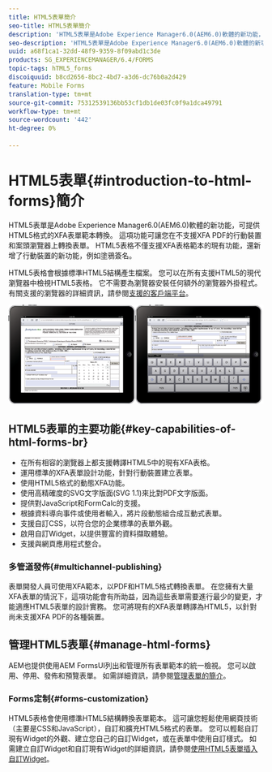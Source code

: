 ```yaml
---
title: HTML5表單簡介
seo-title: HTML5表單簡介
description: 'HTML5表單是Adobe Experience Manager6.0(AEM6.0)軟體的新功能，可提供HTML5格式的XFA表單範本轉換。 '
seo-description: 'HTML5表單是Adobe Experience Manager6.0(AEM6.0)軟體的新功能，可提供HTML5格式的XFA表單範本轉換。 '
uuid: a68f1ca1-32dd-48f9-9359-8f09abd1c3de
products: SG_EXPERIENCEMANAGER/6.4/FORMS
topic-tags: hTML5_forms
discoiquuid: b8cd2656-8bc2-4bd7-a3d6-dc76b0a2d429
feature: Mobile Forms
translation-type: tm+mt
source-git-commit: 75312539136bb53cf1db1de03fc0f9a1dca49791
workflow-type: tm+mt
source-wordcount: '442'
ht-degree: 0%

---
```



# HTML5表單{#introduction-to-html-forms}簡介

HTML5表單是Adobe Experience Manager6.0(AEM6.0)軟體的新功能，可提供HTML5格式的XFA表單範本轉換。 這項功能可讓您在不支援XFA PDF的行動裝置和案頭瀏覽器上轉換表單。 HTML5表格不僅支援XFA表格範本的現有功能，還新增了行動裝置的新功能，例如塗鴉簽名。

HTML5表格會根據標準HTML5結構產生檔案。 您可以在所有支援HTML5的現代瀏覽器中檢視HTML5表格。 它不需要為瀏覽器安裝任何額外的瀏覽器外掛程式。 有關支援的瀏覽器的詳細資訊，請參閱[支援的客戶端平台](https://adobe.com/go/learn_aemforms_supportedplatforms_63)。

![](do-not-localize/mobile_form_on_an_ipad_date_14.png)

## HTML5表單的主要功能{#key-capabilities-of-html-forms-br}

* 在所有相容的瀏覽器上都支援轉譯HTML5中的現有XFA表格。
* 運用標準的XFA表單設計功能，針對行動裝置建立表單。
* 使用HTML5格式的動態XFA功能。
* 使用高精確度的SVG文字版面(SVG 1.1)來比對PDF文字版面。
* 提供對JavaScript和FormCalc的支援。
* 根據資料導向事件或使用者輸入，將片段動態組合成互動式表單。
* 支援自訂CSS，以符合您的企業標準的表單外觀。
* 啟用自訂Widget，以提供豐富的資料擷取體驗。
* 支援與網頁應用程式整合。

### 多管道發佈{#multichannel-publishing}

表單開發人員可使用XFA範本，以PDF和HTML5格式轉換表單。 在您擁有大量XFA表單的情況下，這項功能會有所助益，因為這些表單需要進行最少的變更，才能適應HTML5表單的設計實務。 您可將現有的XFA表單轉譯為HTML5，以針對尚未支援XFA PDF的各種裝置。

## 管理HTML5表單{#manage-html-forms}

AEM也提供使用AEM FormsUI列出和管理所有表單範本的統一檢視。 您可以啟用、停用、發佈和預覽表單。 如需詳細資訊，請參閱[管理表單的簡介](/help/forms/using/introduction-managing-forms.md)。

### Forms定制{#forms-customization}

HTML5表格會使用標準HTML5結構轉換表單範本。 這可讓您輕鬆使用網頁技術（主要是CSS和JavaScript），自訂和擴充HTML5格式的表單。 您可以輕鬆自訂現有Widget的外觀、建立您自己的自訂Widget，或在表單中使用自訂樣式。 如需建立自訂Widget和自訂現有Widget的詳細資訊，請參閱[使用HTML5表單插入自訂Widget](/help/forms/using/custom-widgets.md)。
